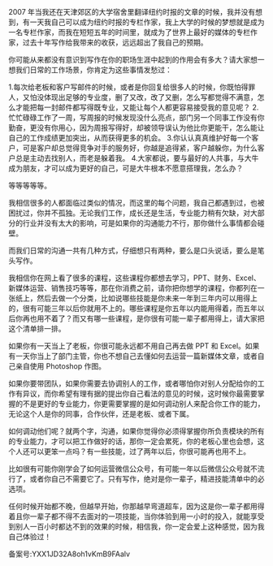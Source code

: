 2007 年当我还在天津郊区的大学宿舍里翻译纽约时报的文章的时候，我并没有想到，有一天我自己可以成为纽约时报的专栏作家，我上大学的时候的梦想就是成为一名专栏作家，而我在短短五年的时间里，就成为了世界上最好的媒体的专栏作家，过去十年写作给我带来的收获，远远超出了我自己的预期。

你可能从来都没有意识到写作在你的职场生涯中起到的作用会有多大？请大家想一想我们日常的工作场景，你肯定为这些事情发愁过：

1.每次给老板和客户写邮件的时候，或者是你回复给很多人的时候，你既怕得罪人，又怕没体现出足够的专业度，删了又改，改了又删，怎么写都觉得不满意，怎么才能把每一封邮件都写得既专业，又能让每个人都更容易接受我的意见呢？ 2.忙忙碌碌工作了一周，写周报的时候发现没什么亮点，部门另一个同事工作没有你勤奋，更没有你用心，因为周报写得好，却被领导误认为他比你更能干，怎么能让自己的工作成绩更加突出，从而获得更多的机会。 3.你认认真真维护好每一个客户，可是客户却总觉得竞争对手的服务好，你越是追得紧，客户越躲你，为什么客户总是主动去找别人，而老是躲着我。 4.大家都说，要与最好的人共事，与大牛成为朋友，才可以成为更好的自己，可是大牛根本不愿意搭理我，怎么办？

等等等等等。

我相信很多的人都面临过类似的情况，而这里的每个问题，我自己都遇到过，也被困扰过，你并不孤独。无论我们工作，成长还是生活，专业能力稍有欠缺，对大部分的行业并没有太大的影响，可是如果你的沟通能力不行，那你做什么事情都会碰壁。

而我们日常的沟通一共有几种方式，仔细想只有两种，要么是口头说话，要么是笔头写作。

我相信你在网上看了很多的课程，这些课程你都想去学习，PPT、财务、Excel、新媒体运营、销售技巧等等，那在你消费之前，请你把你想学的课程，你都列在一张纸上，然后去做一个分类，比如说哪些技能是你未来一年到三年内可以用得上的，很有可能三年以后你就用不上的。哪些课程是你五年以内能用得着，而五年以后你再也用不着了？而又有哪一些课程，是你很有可能一辈子都用得上，请大家把这个清单排一排。

如果你有一天当上了老板，你很可能永远都不用自己再去做 PPT 和 Excel。如果有一天你当上了部门主管，你也不想自己去懂如何去运营一篇新媒体文章，或者自己亲自使用 Photoshop 作图。

如果你要带团队，如果你需要去协调别人的工作，或者哪怕你对别人分配给你的工作有异议，而你希望有理有据的提出你自己看法的意见的时候，这时候你最需要掌握的不是更好的专业能力，你更需要掌握的是如何调动别人来配合你工作的能力，无论这个人是你的同事，合作伙伴，还是老板、或者下属。

如何调动他们呢？就两个字，沟通，如果你觉得你必须得掌握你所负责模块的所有的专业能力，才可以把工作做好的话，那你一定会累死，你的老板心里也会想，这个人还可以更笨一点吗？有一些技能，过了两年以后，你很可能再也用不上。

比如很有可能你刚学会了如何运营微信公众号，有可能一年以后微信公众号就不流行了，或者你自己不需要它了。只有写作，绝对是你一辈子，精进技能清单中的必选项。

任何时候开始都不晚，但越早开始，你那越早弯道超车，因为这是你一辈子都用得着且你一辈子都不得不去面对的一项技能，当你体验到用一小时的投入，就能享受到别人一百小时都达不到的效果的时候，相信我，你一定会爱上这种感觉，因为我自己体验过！

备案号:YXX1JD32A8oh1vKmB9FAalv